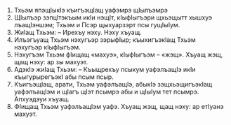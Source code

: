 1. Тхьэм япэщӀыкӀэ къигъэщӀащ уафэмрэ щӀылъэмрэ
2. ЩӀылъэр зэпцӀтэкъым икӀи нэщӀт, кӀыфӀыгъэри щхьэщытт хышхуэ лъащӀэншэм; Тхьэм и Псэр щыхуарзэрт псы гущӀыӀум.
3. ЖиӀащ Тхьэм: – Ирехъу нэху. Нэху хъуащ.
4. Илъэгъуащ Тхьэм нэхугъэр зэрыфӀыр; къыхигъэкӀащ Тхьэм нэхугъэр кӀыфӀыгъэм.
5. Нэхугъэм Тхьэм фӀищащ «махуэ», кӀыфӀыгъэм – «жэщ». Хъуащ жэщ, щащ нэху: ар зы махуэт.
6. АдэкӀэ жиӀащ Тхьэм: – Къыщрехъу псыкум уафэлъащӀэ икӀи къыгурырегъэкӀ абы псым псыр.
7. КъигъэщӀащ, арати, Тхьэм уафэлъащӀэ, абыкӀэ зэщхьэщигъэкӀащ уафэлъащӀэм и щӀагъ щӀэт псымрэ абы и щӀыӀум тет псымрэ. Апхуэдэуи хъуащ.
8. ФӀищащ Тхьэм уафэлъащӀэм уафэ. Хъуащ жэщ, щащ нэху: ар етӀуанэ махуэт.